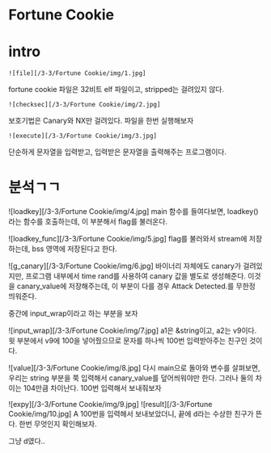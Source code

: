 Fortune Cookie
==============
# intro
```
![file][/3-3/Fortune Cookie/img/1.jpg]
```
fortune cookie 파일은 32비트 elf 파일이고, stripped는 걸려있지 않다.

```
![checksec][/3-3/Fortune Cookie/img/2.jpg]
```
보호기법은 Canary와 NX만 걸려있다. 파일을 한번 실행해보자

```
![execute][/3-3/Fortune Cookie/img/3.jpg]
```
단순하게 문자열을 입력받고, 입력받은 문자열을 출력해주는 프로그램이다.

# 분석ㄱㄱ

![loadkey][/3-3/Fortune Cookie/img/4.jpg]
main 함수를 들여다보면, loadkey()라는 함수를 호출하는데, 이 부분해서 flag를 불러온다.

![loadkey_func][/3-3/Fortune Cookie/img/5.jpg]
flag를 불러와서 stream에 저장하는데, bss 영역에 저장된다고 한다.

![g_canary][/3-3/Fortune Cookie/img/6.jpg]
바이너리 자체에도 canary가 걸려있지만, 프로그램 내부에서 time rand를 사용하여 canary 값을
별도로 생성해준다. 이것을 canary_value에 저장해주는데, 이 부분이 다를 경우 Attack Detected.를
무한정 띄워준다.

중간에 input_wrap이라고 하는 부분을 보자

![input_wrap][/3-3/Fortune Cookie/img/7.jpg]
a1은 &string이고, a2는 v9이다. 윗 부분에서 v9에 100을 넣어줬으므로
문자를 하나씩 100번 입력받아주는 친구인 것이다.

![value][/3-3/Fortune Cookie/img/8.jpg]
다시 main으로 돌아와 변수를 살펴보면, 우리는 string 부분을 쭉 입력해서 canary_value를 덮어씌워야만 한다. 그러나 둘의 차이는 104만큼 차이난다. 100번 입력해서 보내줘보자

![expy][/3-3/Fortune Cookie/img/9.jpg]
![result][/3-3/Fortune Cookie/img/10.jpg]
A 100번을 입력해서 보내보았더니, 끝에 d라는 수상한 친구가 뜬다. 한번 무엇인지 확인해보자.

그냥 d였다..